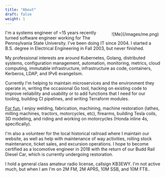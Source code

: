 ```yaml
---
title: "About"
draft: false
weight: 1
---
```

<div style="float: right; padding: 5px">
![Me](/images/me.png)
</div>
I'm a systems engineer of ~15 years recently turned software engineer working for The Pennsylvania State University. I've been doing IT since 2004. I started a B.S. degree in Electrical Engineering in Fall 2003, but never finished.

My professional interests are around Kubernetes, Golang, distributed systems, configuration management, automation, monitoring, metrics, cloud computing, immutable infrastructure, infrastructure as code, containers, Kerberos, LDAP, and IPv6 evangelism.

Currently I'm helping to maintain microservices and the environment they operate in, writing the occasional Go tool, hacking on existing code to improve reliability and usability or to add functions that I need for our tooling, building CI pipelines, and writing Terraform modules.

[For fun](https://labs.cobaugh.io), I enjoy welding, fabrication, machining, machine restoration (lathes, milling machines, tractors, motorcycles, etc), firearms, building Tesla coils, 3D modeling, and riding and working on motorcycles (Honda inline 4s, specifically). 

I'm also a volunteer for the local historical railroad where I maintain our website, as well as help with maintenance of way activities, rolling stock maintenance, ticket sales, and excursion operations. I hope to become certified as a locomotive engineer in 2018 with the return of our Budd Rail Diesel Car, which is currently undergoing restoration.

I hold a general class amateur radio license, callsign KB3EWY. I'm not active much, but when I am I'm on 2M FM, 2M APRS, 10M SSB, and 10M FT8..
